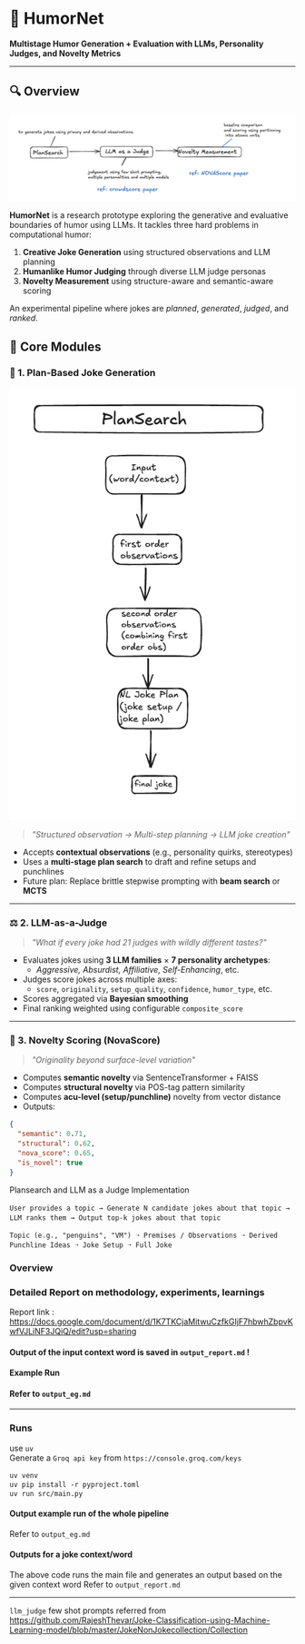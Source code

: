 # 🧠 HumorNet  
**Multistage Humor Generation + Evaluation with LLMs, Personality Judges, and Novelty Metrics**

---

## 🔍 Overview

![High Level Overview](overview.png)

**HumorNet** is a research prototype exploring the generative and evaluative boundaries of humor using LLMs. It tackles three hard problems in computational humor:

1. **Creative Joke Generation** using structured observations and LLM planning  
2. **Humanlike Humor Judging** through diverse LLM judge personas  
3. **Novelty Measurement** using structure-aware and semantic-aware scoring  

An experimental pipeline where jokes are *planned*, *generated*, *judged*, and *ranked*.

## 🧩 Core Modules

### 🧪 1. Plan-Based Joke Generation
![Plan Search for Jokes](pleansearch.png)
> _"Structured observation → Multi-step planning → LLM joke creation"_

- Accepts **contextual observations** (e.g., personality quirks, stereotypes)
- Uses a **multi-stage plan search** to draft and refine setups and punchlines
- Future plan: Replace brittle stepwise prompting with **beam search** or **MCTS**

---

### ⚖️ 2. LLM-as-a-Judge
> _"What if every joke had 21 judges with wildly different tastes?"_

- Evaluates jokes using **3 LLM families** × **7 personality archetypes**:
  - *Aggressive, Absurdist, Affiliative, Self-Enhancing*, etc.
- Judges score jokes across multiple axes:
  - `score`, `originality`, `setup_quality`, `confidence`, `humor_type`, etc.
- Scores aggregated via **Bayesian smoothing**
- Final ranking weighted using configurable `composite_score`

---

### 🌱 3. Novelty Scoring (NovaScore)
> _"Originality beyond surface-level variation"_

- Computes **semantic novelty** via SentenceTransformer + FAISS
- Computes **structural novelty** via POS-tag pattern similarity
- Computes **acu-level (setup/punchline)** novelty from vector distance
- Outputs:

```json
{
  "semantic": 0.71,
  "structural": 0.62,
  "nova_score": 0.65,
  "is_novel": true
}
```
Plansearch and LLM as a Judge Implementation

`User provides a topic → Generate N candidate jokes about that topic → LLM ranks them → Output top-k jokes about that topic`


`Topic (e.g., "penguins", "VM") ➝ Premises / Observations ➝ Derived Punchline Ideas ➝ Joke Setup ➝ Full Joke`


### Overview



### Detailed Report on methodology, experiments, learnings 
Report link : https://docs.google.com/document/d/1K7TKCjaMitwuCzfkGIjF7hbwhZbpvKwfVJLiNF3JQiQ/edit?usp=sharing

#### Output of the input context word is saved in `output_report.md` !

#### Example Run 
 #### Refer to `output_eg.md`
---



### Runs
use `uv`  
Generate a `Groq api key` from `https://console.groq.com/keys`

```
uv venv           
uv pip install -r pyproject.toml  
uv run src/main.py            
```

#### Output example run of the whole pipeline
Refer to `output_eg.md`

#### Outputs for a joke context/word
The above code runs the main file and generates an output based on the given context word
Refer to `output_report.md`


---
`llm_judge` few shot prompts referred from https://github.com/RajeshThevar/Joke-Classification-using-Machine-Learning-model/blob/master/JokeNonJokecollection/Collection